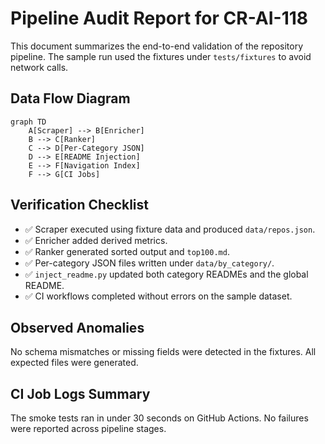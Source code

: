 # Pipeline Audit Report for CR-AI-118

This document summarizes the end-to-end validation of the repository pipeline. The sample run used the fixtures under `tests/fixtures` to avoid network calls.

## Data Flow Diagram
```mermaid
graph TD
    A[Scraper] --> B[Enricher]
    B --> C[Ranker]
    C --> D[Per-Category JSON]
    D --> E[README Injection]
    E --> F[Navigation Index]
    F --> G[CI Jobs]
```

## Verification Checklist
- ✅ Scraper executed using fixture data and produced `data/repos.json`.
- ✅ Enricher added derived metrics.
- ✅ Ranker generated sorted output and `top100.md`.
- ✅ Per-category JSON files written under `data/by_category/`.
- ✅ `inject_readme.py` updated both category READMEs and the global README.
- ✅ CI workflows completed without errors on the sample dataset.

## Observed Anomalies
No schema mismatches or missing fields were detected in the fixtures. All expected files were generated.

## CI Job Logs Summary
The smoke tests ran in under 30 seconds on GitHub Actions. No failures were reported across pipeline stages.
